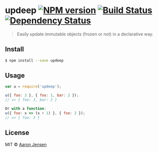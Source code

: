 # updeep [![NPM version][npm-image]][npm-url] [![Build Status][travis-image]][travis-url] [![Dependency Status][daviddm-image]][daviddm-url] 
> Easily update immutable objects (frozen or not) in a declarative way.


## Install

```sh
$ npm install --save updeep
```


## Usage

```js
var u = require('updeep');

u({ foo: 3 }, { foo: 1, bar: 2 });
// => { foo: 3, bar: 2 }

Or with a function:
u({ foo: x => (x + 1) }, { foo: 2 });
// => { foo: 3 }
```

## License

MIT © [Aaron Jensen](https://twitter.com/aaronjensen)


[npm-image]: https://badge.fury.io/js/updeep.svg
[npm-url]: https://npmjs.org/package/updeep
[travis-image]: https://travis-ci.org/aaronjensen/updeep.svg?branch=master
[travis-url]: https://travis-ci.org/aaronjensen/updeep
[daviddm-image]: https://david-dm.org/aaronjensen/updeep.svg?theme=shields.io
[daviddm-url]: https://david-dm.org/aaronjensen/updeep
